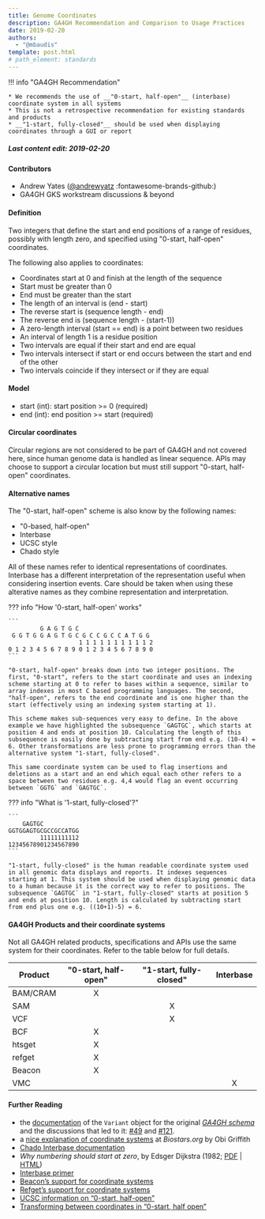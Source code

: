```yaml
---
title: Genome Coordinates
description: GA4GH Recommendation and Comparison to Usage Practices
date: 2019-02-20
authors:
  - "@mbaudis"
template: post.html
# path_element: standards
---
```


!!! info "GA4GH Recommendation"

    * We recommends the use of __"0-start, half-open"__ (interbase) coordinate system in all systems
    * This is not a retrospective recommendation for existing standards and products
    * __"1-start, fully-closed"__ should be used when displaying coordinates through a GUI or report

<!--more-->

##### Last content edit: 2019-02-20

#### Contributors

* Andrew Yates ([@andrewyatz](https://github.com/@andrewyatz/) :fontawesome-brands-github:)
* GA4GH GKS workstream discussions & beyond

#### Definition

Two integers that define the start and end positions of a range of residues, possibly with length zero, and specified using "0-start, half-open" coordinates.

The following also applies to coordinates:

* Coordinates start at 0 and finish at the length of the sequence
* Start must be greater than 0
* End must be greater than the start
* The length of an interval is (end - start)
* The reverse start is (sequence length - end)
* The reverse end is (sequence length - (start-1))
* A zero-length interval (start == end) is a point between two residues
* An interval of length 1 is a residue position
* Two intervals are equal if their start and end are equal
* Two intervals intersect if start or end occurs between the start and end of the other
* Two intervals coincide if they intersect or if they are equal

#### Model

* start (int): start position >= 0 (required)
* end (int): end position >= start (required)

#### Circular coordinates

Circular regions are not considered to be part of GA4GH and not covered here, since human genome data is handled as linear sequence. APIs may choose to support a circular location but must still support "0-start, half-open" coordinates.

#### Alternative names

The "0-start, half-open" scheme is also know by the following names:

* "0-based, half-open"
* Interbase
* UCSC style
* Chado style

All of these names refer to identical representations of coordinates. Interbase has a different interpretation of the representation useful when considering insertion events. Care should be taken when using these alterative names as they combine representation and interpretation.


??? info "How '0-start, half-open' works"

    ```
             G A G T G C
     G G T G G A G T G C G C C G C C A T G G
                        1 1 1 1 1 1 1 1 1 1 2
    0 1 2 3 4 5 6 7 8 9 0 1 2 3 4 5 6 7 8 9 0
    ```

    "0-start, half-open" breaks down into two integer positions. The first, "0-start", refers to the start coordinate and uses an indexing scheme starting at 0 to refer to bases within a sequence, similar to array indexes in most C based programming languages. The second, "half-open", refers to the end coordinate and is one higher than the start (effectively using an indexing system starting at 1).

    This scheme makes sub-sequences very easy to define. In the above example we have highlighted the subsequence `GAGTGC`, which starts at position 4 and ends at position 10. Calculating the length of this subsequence is easily done by subtracting start from end e.g. (10-4) = 6. Other transformations are less prone to programming errors than the alternative system "1-start, fully-closed".

    This same coordinate system can be used to flag insertions and deletions as a start and an end which equal each other refers to a space between two residues e.g. 4,4 would flag an event occurring between `GGTG` and `GAGTGC`.


??? info "What is '1-start, fully-closed'?"

    ```
        GAGTGC
    GGTGGAGTGCGCCGCCATGG
             11111111112
    12345678901234567890
    ```

    "1-start, fully-closed" is the human readable coordinate system used in all genomic data displays and reports. It indexes sequences starting at 1. This system should be used when displaying genomic data to a human because it is the correct way to refer to positions. The subsequence `GAGTGC` in "1-start, fully-closed" starts at position 5 and ends at position 10. Length is calculated by subtracting start from end plus one e.g. ((10+1)-5) = 6.

#### GA4GH Products and their coordinate systems

Not all GA4GH related products, specifications and APIs use the same system for their coordinates. Refer to the table below for full details.

| Product | "0-start, half-open" | "1-start, fully-closed" | Interbase |
| --- | :---: | :---: | :---: |
| BAM/CRAM | X |  |  |
| SAM |  | X |  |
| VCF |  | X |  |
| BCF | X |  |  |
| htsget | X |  |  |
| refget | X |  |  |
| Beacon | X |  |  |
| VMC |  |  | X |

#### Further Reading

* the [documentation](https://ga4gh-schemas.readthedocs.io/en/latest/schemas/variants.proto.html#protobuf.Variant) of the `Variant` object for the original [_GA4GH schema_](https://github.com/ga4gh/ga4gh-schemas)
and the discussions that led to it:
[#49](https://github.com/ga4gh/ga4gh-schemas/pull/49#issuecomment-44503976)
and [#121](https://github.com/ga4gh/ga4gh-schemas/issues/121).
* a [nice explanation of coordinate systems](https://www.biostars.org/p/84686/) at _Biostars.org_ by Obi Griffith
* [Chado Interbase documentation](http://gmod.org/wiki/Introduction_to_Chado#Interbase_Coordinates)
* _Why numbering should start at zero_, by Edsger Dijkstra (1982; [PDF](http://www.cs.utexas.edu/users/EWD/ewd08xx/EWD831.PDF) | [HTML](https://www.cs.utexas.edu/users/EWD/transcriptions/EWD08xx/EWD831.html))
* [Interbase primer](http://bergmanlab.genetics.uga.edu/?p=36)
* [Beacon’s support for coordinate systems](https://github.com/ga4gh-beacon/specification/issues/251)
* [Refget’s support for coordinate systems](https://github.com/samtools/hts-specs/pull/327#issuecomment-411458808)
* [UCSC information on “0-start, half-open”](http://genome.ucsc.edu/blog/the-ucsc-genome-browser-coordinate-counting-systems/)
* [Transforming between coordinates in “0-start, half open”](http://genomewiki.ucsc.edu/index.php/Coordinate_Transforms)

